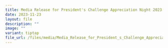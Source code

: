 ```yaml
---
title: Media Release for President's Challenge Appreciation Night 2023
date: 2023-11-23
layout: file
description: ""
image: ""
variant: tiptap
file_url: /files/media/Media_Release_for_President_s_Challenge_Appreciation_Night_2023.pdf
---
```

